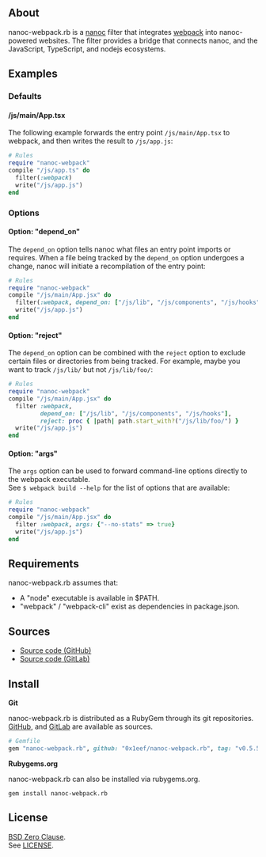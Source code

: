 ## About

nanoc-webpack.rb is a
[nanoc](https://nanoc.app)
filter
that integrates
[webpack](https://webpack.js.org/)
into nanoc-powered websites. The filter provides a bridge that
connects nanoc, and the JavaScript, TypeScript, and nodejs ecosystems.

## Examples

### Defaults

#### /js/main/App.tsx

The following example forwards the entry point `/js/main/App.tsx` to webpack,
and then writes the result to `/js/app.js`:

``` ruby
# Rules
require "nanoc-webpack"
compile "/js/app.ts" do
  filter(:webpack)
  write("/js/app.js")
end
```

### Options

#### Option: "depend_on"

The `depend_on` option tells nanoc what files an entry point imports or requires.
When a file being tracked by the `depend_on` option undergoes a change, nanoc
will initiate a recompilation of the entry point:

```ruby
# Rules
require "nanoc-webpack"
compile "/js/main/App.jsx" do
  filter(:webpack, depend_on: ["/js/lib", "/js/components", "/js/hooks"])
  write("/js/app.js")
end
```

#### Option: "reject"

The `depend_on` option can be combined with the `reject` option to exclude
certain files or directories from being tracked. For example, maybe you want
to track `/js/lib/` but not `/js/lib/foo/`:

```ruby
# Rules
require "nanoc-webpack"
compile "/js/main/App.jsx" do
  filter :webpack,
         depend_on: ["/js/lib", "/js/components", "/js/hooks"],
         reject: proc { |path| path.start_with?("/js/lib/foo/") }
  write("/js/app.js")
end
```

#### Option: "args"

The `args` option can be used to forward command-line options directly
to the webpack executable.
<br>
See `$ webpack build --help` for the list of options that are available:

```ruby
# Rules
require "nanoc-webpack"
compile "/js/main/App.jsx" do
  filter :webpack, args: {"--no-stats" => true}
  write("/js/app.js")
end
```


## Requirements

nanoc-webpack.rb assumes that:

* A "node" executable is available in $PATH.
* "webpack" / "webpack-cli" exist as dependencies in package.json.

## Sources

* [Source code (GitHub)](https://github.com/0x1eef/nanoc-webpack.rb)
* [Source code (GitLab)](https://gitlab.com/0x1eef/nanoc-webpack.rb)

## <a id='install'>Install</a>

**Git**

nanoc-webpack.rb is distributed as a RubyGem through its git repositories. <br>
[GitHub](https://github.com/0x1eef/nanoc-webpack.rb),
and
[GitLab](https://gitlab.com/0x1eef/nanoc-webpack.rb)
are available as sources.

```ruby
# Gemfile
gem "nanoc-webpack.rb", github: "0x1eef/nanoc-webpack.rb", tag: "v0.5.5"
```

**Rubygems.org**

nanoc-webpack.rb can also be installed via rubygems.org.

    gem install nanoc-webpack.rb

## License

[BSD Zero Clause](https://choosealicense.com/licenses/0bsd/).
<br>
See [LICENSE](./LICENSE).
